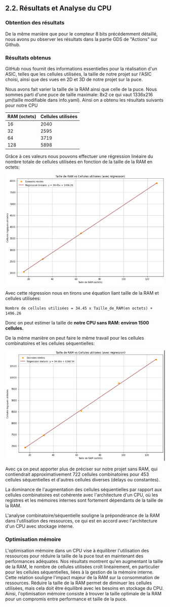 ## 2.2.  Résultats et Analyse du CPU

### Obtention des résultats

De la même manière que pour le compteur 8 bits précédemment détaillé, nous avons pu observer les résultats dans la partie GDS de "Actions" sur Github.

### Résultats obtenus

GitHub nous fournit des informations essentielles pour la réalisation d'un ASIC, telles que les cellules utilisées, la taille de notre projet sur l'ASIC choisi, ainsi que des vues en 2D et 3D de notre projet sur la puce.

Nous avons fait varier la taille de la RAM ainsi que celle de la puce. Nous sommes parti d'une puce de taille maximale: 8x2 ce qui vaut 1336x216 µm(taille modifiable dans info.yaml).
Ainsi on a obtenu les résultats suivants pour notre CPU


| RAM (octets) | Cellules utilisées |
|--------------|--------------------|
| 16           | 2040               |
| 32           | 2595               |
| 64           | 3719               |
| 128          | 5898               |


Grâce à ces valeurs nous pouvons effectuer une régression linéaire du nombre totale de cellules utilisées en fonction de la taille de la RAM en octets:

![Graphique RAM vs Cellules](../images/RAM_Cell_CPU.png)

Avec cette régression nous en tirons une équation liant taille de la RAM et cellules utilisées:
```
Nombre de cellules utilisées = 34.45 x Taille_de_RAM(en octets) + 1496.26
```
Donc on peut estimer la taille de **notre CPU sans RAM: environ 1500 cellules.**


De la même manière on peut faire le même travail pour les cellules combinatoires et les cellules séquentielles:  

![Graphique combin_seq VS ram](../images/RISCVvsRAM.png)


Avec ça on peut apporter plus de préciser sur notre projet sans RAM, qui contiendrait approximativement 722 cellules combinatoires pour 453 cellules séquentielles et d'autres cellules diverses (delays ou constantes).

La dominance de l'augmentation des cellules séquentielles par rapport aux cellules combinatoires est cohérente avec l'architecture d'un CPU, où les registres et les mémoires internes sont fortement dépendants de la taille de la RAM.


L'analyse combinatoire/séquentielle souligne la prépondérance de la RAM dans l'utilisation des ressources, ce qui est en accord avec l'architecture d'un CPU avec stockage interne.


### Optimisation mémoire

L'optimisation mémoire dans un CPU vise à équilibrer l'utilisation des ressources pour réduire la taille de la puce tout en maintenant des performances adéquates. Nos résultats montrent qu'en augmentant la taille de la RAM, le nombre de cellules utilisées croît linéairement, en particulier pour les cellules séquentielles, liées à la gestion de la mémoire interne. Cette relation souligne l'impact majeur de la RAM sur la consommation de ressources. Réduire la taille de la RAM permet de diminuer les cellules utilisées, mais cela doit être équilibré avec les besoins en stockage du CPU. Ainsi, l'optimisation mémoire consiste à trouver la taille optimale de la RAM pour un compromis entre performance et taille de la puce.
